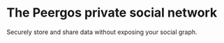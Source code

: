 # The Peergos private social network

Securely store and share data without exposing your social graph.